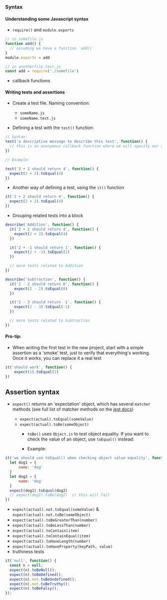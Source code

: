 ### Syntax

#### Understanding some Javascript syntax
- `require()` and `module.exports`

```javascript
// in somefile.js
function add() {
  // assuming we have a function `add()`
}
module.exports = add

// in anotherfile.test.js
const add = require('./somefile')
```

- callback functions

#### Writing tests and assertions

* Create a test file. Naming convention: 
  - `someName.js`
  - `someName.test.js`

* Defining a test with the `test()` function:

```javascript
// Syntax:
test('a descriptive message to describe this test', function() {
  // this is an anonymous callback function where we will specify our assertions
})

// Example:

test('2 + 2 should return 4', function() {
  expect(2 + 2).toEqual(4)
})
```

* Another way of defining a test, using the `it()` function

```javascript
it('2 + 2 should return 4', function() {
  expect(2 + 2).toEqual(4)
})
```

* Grouping related tests into a block

```javascript
describe('Addition', function() {
  it('2 + 2 should return 4', function() {
    expect(2 + 2).toEqual(4)
  })

  it('2 + -1 should return 1', function() {
    expect(2 + -1).toEqual(1)
  })

  // more tests related to Addition
})

describe('Subtraction', function() {
  it('2 - 2 should return 0', function() {
    expect(2 - 2).toEqual(0)
  })

  it('2 - 3 should return -1', function() {
    expect(2 - 3).toEqual(-1)
  })

  // more tests related to Subtraction
})
```

#### Pro-tip:

* When writing the first test in the new project, start with a simple assertion as a 'smoke' test, just to verify that everything's working. Once it works, you can replace it a real test

```javascript
it('should work', function() {
    expect(1).toEqual(1)
})
```

## Assertion syntax

* `expect()` returns an 'expectation' object, which has several `matcher` methods (see full list of matcher methods on the [jest docs](https://facebook.github.io/jest/docs/en/using-matchers.html))

  * `expect(actual).toEqual(someValue)`
  * `expect(actual).toBe(someObject)`
    * `toBe()` uses `Object.is` to test object equality. If you want to check the value of an object, use `toEqual()` instead:

    * Example:

```javascript
it('we should use toEqual() when checking object value equality', function() {
  let dog1 = {
      name: 'dog'
  }
  let dog2 = {
      name: 'dog'
  }
  expect(dog1).toEqual(dog2)
  // expect(dog1).toBe(dog2)  // this will fail
})
```

  * `expect(actual).not.toEqual(someValue)` & `expect(actual).not.toBe(someObject)`
  * `expect(actual).toBeGreaterThan(number)`
  * `expect(actual).toBeLessThan(number)`
  * `expect(actual).toContain(item)`
  * `expect(actual).toContainEqual(item)`
  * `expect(actual).toHaveLength(number)`
  * `expect(actual).toHaveProperty(keyPath, value)`
  * truthiness tests

```javascript
it('null', function() {
  const n = null;
  expect(n).toBeNull();
  expect(n).toBeDefined();
  expect(n).not.toBeUndefined();
  expect(n).not.toBeTruthy();
  expect(n).toBeFalsy();
});
```

